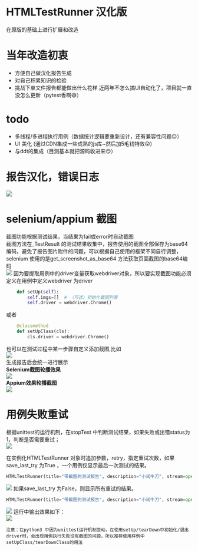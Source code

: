 # HTMLTestRunner 汉化版
在原版的基础上进行扩展和改造

# 当年改造初衷
 + 方便自己做汉化报告生成
 + 对自己积累知识的检验
 + 挑战下单文件报告都能做出什么花样
 近两年不怎么搞UI自动化了，项目就一直没怎么更新（pytest香啊😅）

# todo
 + 多线程/多进程执行用例（数据统计逻辑要重新设计，还有兼容性问题😑）
 + UI 美化 (通过CDN集成一些成熟的js库~然后加5毛钱特效😜)
 + 与ddt的集成（目测基本就把源码收进来😏）



# 报告汉化，错误日志
 ![](./img/1.png)
# selenium/appium 截图
截图功能根据测试结果，当结果为fail或error时自动截图<br/>
截图方法在_TestResult 的测试结果收集中，报告使用的截图全部保存为base64编码，避免了报告图片附件的问题，可以根据自己使用的框架不同自行调整，selenium 使用的是get_screenshot_as_base64 方法获取页面截图的base64编码<br/>
![](./img/2.png)
因为要提取用例中的driver变量获取webdriver对象，所以要实现截图功能必须定义在用例中定义webdriver 为driver
```python
    def setUp(self):
        self.imgs=[]  # （可选）初始化截图列表
        self.driver = webdriver.Chrome()
```
或者
```python
    @classmethod
    def setUpClass(cls):
        cls.driver = webdriver.Chrome()
```
也可以在测试过程中某一步骤自定义添加截图,比如<br/>
![](./img/3.png)<br/>
生成报告后会统一进行展示<br/>
**Selenium截图轮播效果**<br/>
![](./img/4.gif)<br/>
**Appium效果轮播截图**<br/>
![](./img/5.gif)
# 用例失败重试
根据unittest的运行机制，在stopTest 中判断测试结果，如果失败或出错status为1，判断是否需要重试；<br/>
![](./img/5.png)

在实例化HTMLTestRunner 对象时追加参数，retry，指定重试次数，如果save_last_try 为True ，一个用例仅显示最后一次测试的结果。
```python
HTMLTestRunner(title="带截图的测试报告", description="小试牛刀", stream=open("sample_test_report.html", "wb"), verbosity=2, retry=2, save_last_try=True)
```

![](./img/6.png)
如果save_last_try 为False，则显示所有重试的结果。
```python
HTMLTestRunner(title="带截图的测试报告", description="小试牛刀", stream=open("sample_test_report.html", "wb"), verbosity=2, retry=2, save_last_try=False)
```

![](./img/7.png)
运行中输出效果如下：<br/>
![](./img/8.png)

`注意：在python3 中因为unittest运行机制变动，在使用setUp/tearDown中初始化/退出driver时，会出现用例执行失败没有截图的问题，所以推荐使用样例中setUpClass/tearDownClass的用法`
